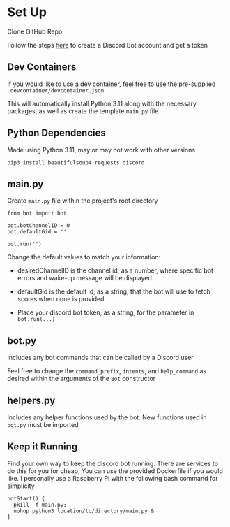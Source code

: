 # Set Up

Clone GitHub Repo

Follow the steps [here](https://www.howtogeek.com/364225/how-to-make-your-own-discord-bot/) to create a Discord Bot account and get a token

## Dev Containers

If you would like to use a dev container, feel free to use the pre-supplied `.devcontainer/devcontainer.json`

This will automatically install Python 3.11 along with the necessary packages, as well as create the template `main.py` file

## Python Dependencies

Made using Python 3.11, may or may not work with other versions

```
pip3 install beautifulsoup4 requests discord
```

## main.py

Create `main.py` file within the project's root directory

```
from bot import bot

bot.botChannelID = 0
bot.defaultGid = ''

bot.run('')
```

Change the default values to match your information:

-   desiredChannelID is the channel id, as a number, where specific bot errors and wake-up message will be displayed

-   defaultGid is the default id, as a string, that the bot will use to fetch scores when none is provided

-   Place your discord bot token, as a string, for the parameter in `bot.run(...)`

## bot.py

Includes any bot commands that can be called by a Discord user

Feel free to change the `command_prefix`, `intents`, and `help_command` as desired within the arguments of the `Bot` constructor

## helpers.py

Includes any helper functions used by the bot. New functions used in `bot.py` must be imported

## Keep it Running

Find your own way to keep the discord bot running. There are services to do this for you for cheap, You can use the provided Dockerfile if you would like. I personally use a Raspberry Pi with the following bash command for simplicity

```
botStart() {
  pkill -f main.py;
  nohup python3 location/to/directory/main.py &
}
```
